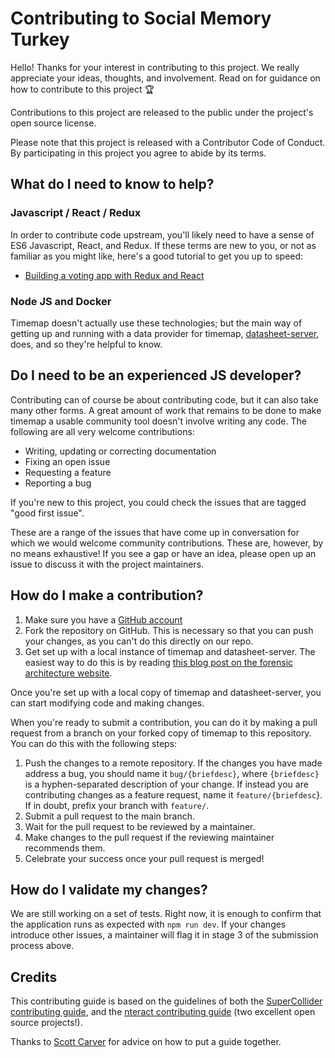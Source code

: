 # Contributing to Social Memory Turkey

Hello! Thanks for your interest in contributing to this project. We really appreciate your ideas, thoughts, and involvement. Read on for guidance on how to contribute to this project 🏆

Contributions to this project are released to the public under the project's open source license.

Please note that this project is released with a Contributor Code of Conduct. By participating in this project you agree to abide by its terms.

## What do I need to know to help?
### Javascript / React / Redux
In order to contribute code upstream, you'll likely need to have a sense of ES6
Javascript, React, and Redux. If these terms are new to you, or not as familiar
as you might like, here's a good tutorial to get you up to speed:

- [Building a voting app with Redux and React](https://teropa.info/blog/2015/09/10/full-stack-redux-tutorial.html)

### Node JS and Docker
Timemap doesn't actually use these technologies; but the main way of getting up
and running with a data provider for timemap,
[datasheet-server](https://github.com/forensic-architecture/datasheet-server),
does, and so they're helpful to know.

## Do I need to be an experienced JS developer? 
Contributing can of course be about contributing code, but it can also take
many other forms. A great amount of work that remains to be done to make
timemap a usable community tool doesn't involve writing any code. The following
are all very welcome contributions:

- Writing, updating or correcting documentation
- Fixing an open issue
- Requesting a feature
- Reporting a bug

If you're new to this project, you could check the issues that are tagged
"good first issue".

These are a range of the issues that have come up in conversation for which we
would welcome community contributions. These are, however, by no means
exhaustive! If you see a gap or have an idea, please open up an issue to
discuss it with the project maintainers.

## How do I make a contribution? 

1. Make sure you have a [GitHub account](https://github.com/signup/free)
2. Fork the repository on GitHub. This is necessary so that you can push your
    changes, as you can't do this directly on our repo.
3. Get set up with a local instance of timemap and datasheet-server. The easiest
    way to do this is by reading [this blog post on the forensic architecture website](https://forensic-architecture.org/investigation/timemap-for-cartographic-platforms).

Once you're set up with a local copy of timemap and datasheet-server, you can
start modifying code and making changes. 

When you're ready to submit a contribution, you can do it by making a pull
request from a branch on your forked copy of timemap to this repository. You
can do this with the following steps:
1. Push the changes to a remote repository. If the changes you have made
   address a bug, you should name it `bug/{briefdesc}`, where `{briefdesc}` is
   a hyphen-separated description of your change. If instead you are
   contributing changes as a feature request, name it `feature/{briefdesc`}. If
   in doubt, prefix your branch with `feature/`.
2. Submit a pull request to the main branch.
3. Wait for the pull request to be reviewed by a maintainer.
4. Make changes to the pull request if the reviewing maintainer recommends
   them.
5. Celebrate your success once your pull request is merged!

## How do I validate my changes?
We are still working on a set of tests. Right now, it is enough to confirm that
the application runs as expected with `npm run dev`. If your changes introduce
other issues, a maintainer will flag it in stage 3 of the submission process
above.

## Credits 
This contributing guide is based on the guidelines of both the 
[SuperCollider contributing guide](https://raw.githubusercontent.com/supercollider/supercollider/develop/CONTRIBUTING.md),
and the [nteract contributing
guide](https://github.com/nteract/nteract/blob/master/CONTRIBUTING.md) (two
excellent open source projects!).

Thanks to [Scott Carver](https://github.com/scztt) for advice on how to put
a guide together.
